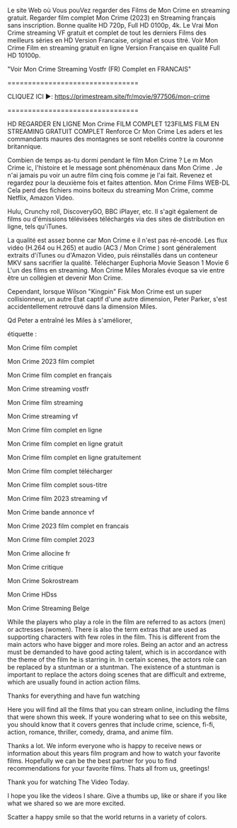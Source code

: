 Le site Web où Vous pouVez regarder des Films de Mon Crime en streaming gratuit. Regarder film complet Mon Crime (2023) en Streaming français sans inscription. Bonne qualite HD 720p, Full HD 0100p, 4k. Le Vrai Mon Crime streaming VF gratuit et complet de tout les derniers Films des meilleurs séries en HD Version Francaise, original et sous titré. Voir Mon Crime Film en streaming gratuit en ligne Version Française en qualité Full HD 10100p.

"Voir Mon Crime Streaming Vostfr (FR) Complet en FRANCAIS"

================================

CLIQUEZ ICI ►: https://primestream.site/fr/movie/977506/mon-crime

================================

HD REGARDER EN LIGNE Mon Crime FILM COMPLET 123FILMS FILM EN STREAMING GRATUIT COMPLET Renforce Cr Mon Crime Les aders et les commandants maures des montagnes se sont rebellés contre la couronne britannique.

Combien de temps as-tu dormi pendant le film Mon Crime ? Le m Mon Crime ic, l'histoire et le message sont phénoménaux dans Mon Crime . Je n'ai jamais pu voir un autre film cinq fois comme je l'ai fait. Revenez et regardez pour la deuxième fois et faites attention. Mon Crime Films WEB-DL Cela perd des fichiers moins boiteux du streaming Mon Crime, comme Netflix, Amazon Video.

Hulu, Crunchy roll, DiscoveryGO, BBC iPlayer, etc. Il s'agit également de films ou d'émissions télévisées téléchargés via des sites de distribution en ligne, tels qu'iTunes.

La qualité est assez bonne car Mon Crime e il n'est pas ré-encodé. Les flux vidéo (H.264 ou H.265) et audio (AC3 / Mon Crime ) sont généralement extraits d'iTunes ou d'Amazon Video, puis réinstallés dans un conteneur MKV sans sacrifier la qualité. Télécharger Euphoria Movie Season 1 Movie 6 L'un des films en streaming. Mon Crime Miles Morales évoque sa vie entre être un collégien et devenir Mon Crime.

Cependant, lorsque Wilson "Kingpin" Fisk Mon Crime est un super collisionneur, un autre État captif d'une autre dimension, Peter Parker, s'est accidentellement retrouvé dans la dimension Miles.

Qd Peter a entraîné les Miles à s'améliorer,

étiquette :

Mon Crime film complet

Mon Crime 2023 film complet

Mon Crime film complet en français

Mon Crime streaming vostfr

Mon Crime film streaming

Mon Crime streaming vf

Mon Crime film complet en ligne

Mon Crime film complet en ligne gratuit

Mon Crime film complet en ligne gratuitement

Mon Crime film complet télécharger

Mon Crime film complet sous-titre

Mon Crime film 2023 streaming vf

Mon Crime bande annonce vf

Mon Crime 2023 film complet en francais

Mon Crime film complet 2023

Mon Crime allocine fr

Mon Crime critique

Mon Crime Sokrostream

Mon Crime HDss

Mon Crime Streaming Belge

While the players who play a role in the film are referred to as actors (men) or actresses (women). There is also the term extras that are used as supporting characters with few roles in the film. This is different from the main actors who have bigger and more roles. Being an actor and an actress must be demanded to have good acting talent, which is in accordance with the theme of the film he is starring in. In certain scenes, the actors role can be replaced by a stuntman or a stuntman. The existence of a stuntman is important to replace the actors doing scenes that are difficult and extreme, which are usually found in action action films.

Thanks for everything and have fun watching

Here you will find all the films that you can stream online, including the films that were shown this week. If youre wondering what to see on this website, you should know that it covers genres that include crime, science, fi-fi, action, romance, thriller, comedy, drama, and anime film.

Thanks a lot. We inform everyone who is happy to receive news or information about this years film program and how to watch your favorite films. Hopefully we can be the best partner for you to find recommendations for your favorite films. Thats all from us, greetings!

Thank you for watching The Video Today.

I hope you like the videos I share. Give a thumbs up, like or share if you like what we shared so we are more excited.

Scatter a happy smile so that the world returns in a variety of colors.
